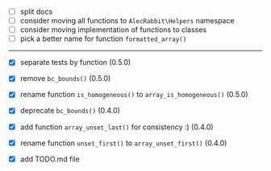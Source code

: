 - [ ] split docs
- [ ] consider moving all functions to `AlecRabbit\Helpers` namespace
- [ ] consider moving implementation of functions to classes
- [ ] pick a better name for function `formatted_array()`
---
- [x] separate tests by function (0.5.0)
- [x] remove `bc_bounds()` (0.5.0)
- [x] rename function `is_homogeneous()` to `array_is_homogeneous()` (0.5.0)

- [x] deprecate `bc_bounds()` (0.4.0)
- [x] add function `array_unset_last()` for consistency :) (0.4.0)
- [x] rename function `unset_first()` to `array_unset_first()` (0.4.0)

- [x] add TODO.md file